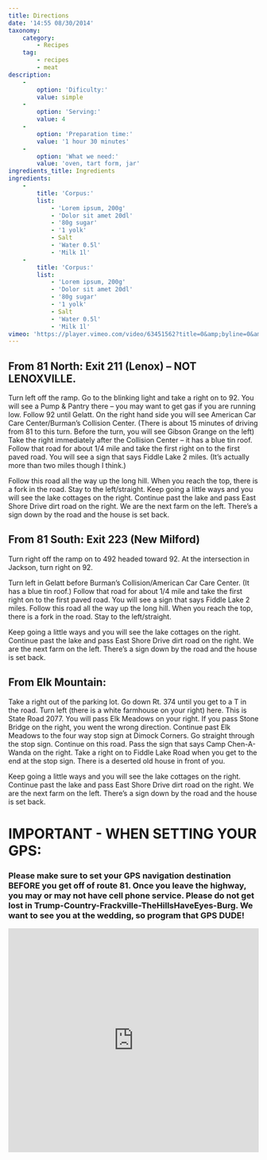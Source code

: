 ```yaml
---
title: Directions
date: '14:55 08/30/2014'
taxonomy:
    category:
        - Recipes
    tag:
        - recipes
        - meat
description:
    -
        option: 'Dificulty:'
        value: simple
    -
        option: 'Serving:'
        value: 4
    -
        option: 'Preparation time:'
        value: '1 hour 30 minutes'
    -
        option: 'What we need:'
        value: 'oven, tart form, jar'
ingredients_title: Ingredients
ingredients:
    -
        title: 'Corpus:'
        list:
            - 'Lorem ipsum, 200g'
            - 'Dolor sit amet 20dl'
            - '80g sugar'
            - '1 yolk'
            - Salt
            - 'Water 0.5l'
            - 'Milk 1l'
    -
        title: 'Corpus:'
        list:
            - 'Lorem ipsum, 200g'
            - 'Dolor sit amet 20dl'
            - '80g sugar'
            - '1 yolk'
            - Salt
            - 'Water 0.5l'
            - 'Milk 1l'
vimeo: 'https://player.vimeo.com/video/63451562?title=0&amp;byline=0&amp;portrait=0'
---
```


## From 81 North: Exit 211 (Lenox) – NOT LENOXVILLE. 

Turn left off the ramp. Go to the blinking light and take a right on to 92. You will see a Pump & Pantry there – you may want to get gas if you are running low. Follow 92 until Gelatt. On the right hand side you will see American Car Care Center/Burman’s Collision Center. (There is about 15 minutes of driving from 81 to this turn. Before the turn, you will see Gibson Grange on the left)
Take the right immediately after the Collision Center – it has a blue tin roof. Follow that road for about 1/4 mile and take the first right on to the first paved road. You will see a sign that says Fiddle Lake 2 miles. (It’s actually more than two miles though I think.)

Follow this road all the way up the long hill. When you reach the top, there is a fork in the road. Stay to the left/straight. Keep going a little ways and you will see the lake cottages on the right. Continue past the lake and pass East Shore Drive dirt road on the right. We are the next farm on the left. There’s a sign down by the road and the house is set back.

## From 81 South: Exit 223 (New Milford)

Turn right off the ramp on to 492 headed toward 92. At the intersection in Jackson, turn right on 92.

Turn left in Gelatt before Burman’s Collision/American Car Care Center. (It has a blue tin roof.) Follow that road for about 1/4 mile and take the first right on to the first paved road. You will see a sign that says Fiddle Lake 2 miles. Follow this road all the way up the long hill. When you reach the top, there is a fork in the road. Stay to the left/straight.

Keep going a little ways and you will see the lake cottages on the right. Continue past the lake and pass East Shore Drive dirt road on the right. We are the next farm on the left. There’s a sign down by the road and the house is set back.

## From Elk Mountain: 

Take a right out of the parking lot. Go down Rt. 374 until you get to a T in the road. Turn left (there is a white farmhouse on your right) here. This is State Road 2077. You will pass Elk Meadows on your right. If you pass Stone Bridge on the right, you went the wrong direction. Continue past Elk Meadows to the four way stop sign at Dimock Corners. Go straight through the stop sign. Continue on this road. Pass the sign that says Camp Chen-A-Wanda on the right. Take a right on to Fiddle Lake Road when you get to the end at the stop sign. There is a deserted old house in front of you.

Keep going a little ways and you will see the lake cottages on the right. Continue past the lake and pass East Shore Drive dirt road on the right. We are the next farm on the left. There’s a sign down by the road and the house is set back.

# IMPORTANT - WHEN SETTING YOUR GPS:

### Please make sure to set your GPS navigation destination BEFORE you get off of route 81.  Once you leave the highway, you may or may not have cell phone service.  Please do not get lost in Trump-Country-Frackville-TheHillsHaveEyes-Burg.  We want to see you at the wedding, so program that GPS DUDE!

<iframe src="https://www.google.com/maps/embed?pb=!1m14!1m8!1m3!1d11898.851777202506!2d-75.5228144!3d41.7913997!3m2!1i1024!2i768!4f13.1!3m3!1m2!1s0x0%3A0x8fb0c19188dd9b8b!2sFiddle+Lake+Farm+B+%26+B!5e0!3m2!1sen!2sus!4v1490726172702" width="100%" height="450" frameborder="0" style="border:0" allowfullscreen></iframe>